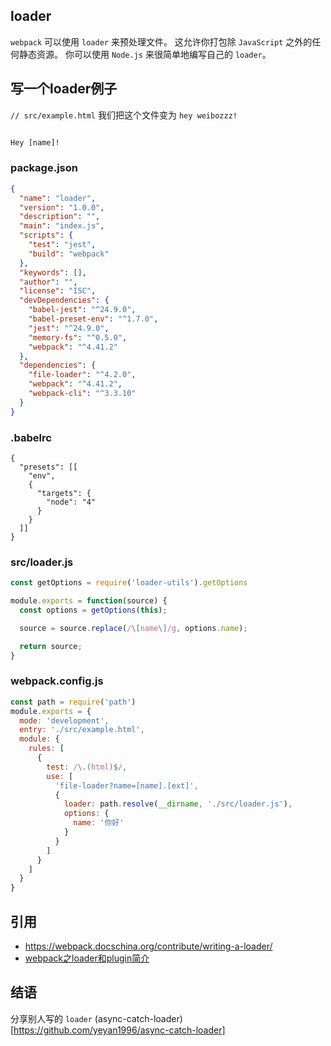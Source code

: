 ## loader

`webpack` 可以使用 `loader` 来预处理文件。
这允许你打包除 `JavaScript` 之外的任何静态资源。
你可以使用 `Node.js` 来很简单地编写自己的 `loader`。

## 写一个loader例子
`// src/example.html`
我们把这个文件变为 `hey weibozzz!`
```html

Hey [name]!

```
### package.json
```json
{
  "name": "loader",
  "version": "1.0.0",
  "description": "",
  "main": "index.js",
  "scripts": {
    "test": "jest",
    "build": "webpack"
  },
  "keywords": [],
  "author": "",
  "license": "ISC",
  "devDependencies": {
    "babel-jest": "^24.9.0",
    "babel-preset-env": "^1.7.0",
    "jest": "^24.9.0",
    "memory-fs": "^0.5.0",
    "webpack": "^4.41.2"
  },
  "dependencies": {
    "file-loader": "^4.2.0",
    "webpack": "^4.41.2",
    "webpack-cli": "^3.3.10"
  }
}

```
### .babelrc
```
{
  "presets": [[
    "env",
    {
      "targets": {
        "node": "4"
      }
    }
  ]]
}

```
### src/loader.js
```js
const getOptions = require('loader-utils').getOptions

module.exports = function(source) {
  const options = getOptions(this);

  source = source.replace(/\[name\]/g, options.name);

  return source;
}


```
### webpack.config.js

```js
const path = require('path')
module.exports = {
  mode: 'development',
  entry: './src/example.html',
  module: {
    rules: [
      {
        test: /\.(html)$/,
        use: [
          'file-loader?name=[name].[ext]',
          {
            loader: path.resolve(__dirname, './src/loader.js'),
            options: {
              name: '你好'
            }
          }
        ]
      }
    ]
  }
}

``` 
## 引用
- https://webpack.docschina.org/contribute/writing-a-loader/
- [webpack之loader和plugin简介](https://zhuanlan.zhihu.com/p/28245984)

## 结语

分享别人写的 `loader` (async-catch-loader)[https://github.com/yeyan1996/async-catch-loader]
